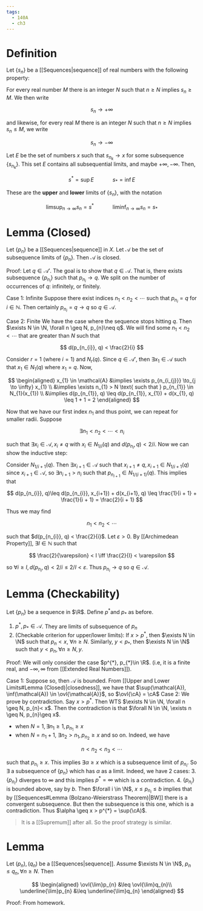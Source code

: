 ```yaml
---
tags:
  - 140A
  - ch3
---
```

# Definition 
Let $\{s_{n}\}$ be a [[Sequences|sequence]] of real numbers with the following property: 

For every real number $M$ there is an integer $N$ such that $n \geq N$ implies $s_{n}\geq M$. We then write

$$
s_{n} \to +\infty
$$

and likewise, for every real $M$ there is an integer $N$ such that $n \geq N$ implies $s_{n}\leq M$, we write

$$
s_{n}\to - \infty
$$

Let $E$ be the set of numbers $x$ such that $s_{n_{k}} \to x$ for some subsequence $\{s_{n_{k}}\}$. This set $E$ contains all subsequential limits, and maybe $+\infty, - \infty$. Then, 

$$
s^{*}= \sup E \quad\quad\quad s_{*}= \inf E
$$

These are the **upper** and **lower** limits of $\{s_{n}\}$, with the notation 

$$
\limsup_{n \to\infty} s_{n} = s^{*} \quad\quad\quad \liminf_{n\to \infty} s_{n} = s_{*}
$$

# Lemma (Closed)
Let $\{p_{n}\}$ be a [[Sequences|sequence]] in $X$. Let $\mathcal{A}$ be the set of subsequence limits of $\{p_{n}\}$. Then $\mathcal{A}$ is closed. 

Proof:
Let $q \in \mathcal{A}'$. The goal is to show that $q \in \mathcal{A}$. That is, there exists subsequence $\{p_{n_{i}}\}$ such that $p_{n_{i}} \to q$. We split on the number of occurrences of $q$: infinitely, or finitely. 

Case 1: Infinite
Suppose there exist indices $n_{1}< n_{2}< \cdots$ such that $p_{n_{i}} = q$ for $i \in \mathbb{N}$. Then certainly $p_{n_{i}} = q \to q$ so $q \in \mathcal{A}$. 

Case 2: Finite
We have the case where the sequence stops hitting $q$. Then $\exists N \in \N, \forall n \geq N, p_{n}\neq q$. We will find some $n_{1}< n_{2}< \cdots$ that are greater than $N$ such that 

$$
d(p_{n_{i}}, q) < \frac{2}{i}
$$

Consider $r = 1$ (where $i = 1$) and $N_{r}(q)$. Since $q \in \mathcal{A}'$, then $\exists x_{1}\in \mathcal{A}$ such that $x_{1}\in N_{1}(q)$ where $x_{1} = q$. Now, 

$$
\begin{aligned}
x_{1} \in \mathcal{A} 
&\implies \exists p_{n_{i_{j}}} \to_{j \to \infty} x_{1} \\
&\implies \exists n_{1} > N \text{ such that } p_{n_{1}} \in N_{1}(x_{1}) \\
&\implies d(p_{n_{1}}, q) \leq d(p_{n_{1}}, x_{1}) + d(x_{1}, q) \leq 1 + 1 = 2
\end{aligned}
$$

Now that we have our first index $n_{1}$ and thus point, we can repeat for smaller radii. Suppose 

$$
\exists n_{1}< n_{2} < \cdots < n_{i}
$$

such that $\exists x_{i}\in \mathcal{A}, x_{i} \neq q$ with $x_{i}\in N_{1/i}(q)$ and $d(p_{n_{i}}, q) < 2/i$. Now we can show the inductive step:

Consider $N_{1/{i + 1}}(q)$. Then $\exists x_{i+1} \in \mathcal{A}$ such that $x_{i+1}\neq q, x_{i+1} \in N_{1/{i+1}}(q)$ since $x_{i+1}\in \mathcal{A}$, so $\exists n_{i+1} > n_{i}$ such that $p_{n_{i+1}} \in N_{1/(i+1)}(q)$. This implies that 

$$
d(p_{n_{i}}, q)\leq d(p_{n_{i}}, x_{i+1}) + d(x_{i+1}, q) \leq \frac{1}{i + 1} + \frac{1}{i + 1} = \frac{2}{i + 1}
$$

Thus we may find 

$$
n_{1}< n_{2} < \cdots
$$

such that $d(p_{n_{i}}, q) < \frac{2}{i}$. Let $\varepsilon > 0$. By [[Archimedean Property]], $\exists I \in \mathbb{N}$ such that 

$$
\frac{2}{\varepsilon} < I \iff \frac{2}{I} < \varepsilon
$$

so $\forall i \geq I, d(p_{n_{i}}, q) < 2/i \leq 2/I < \varepsilon$. Thus $p_{n_{i}} \to q$ so $q \in \mathcal{A}$. 

# Lemma (Checkability)
Let $\{p_{n}\}$ be a sequence in $\R$. Define $p^*$and $p_*$ as before. 
1. $p^{*}, p_{*} \in \mathcal{A}$. They are limits of subsequence of $p_{n}$
2. (Checkable criterion for upper/lower limits): If $x > p^{*}$, then $\exists N \in \N$ such that $p_{n}< x$, $\forall n \geq N$. Similarly, $y < p_{*}$, then $\exists N \in \N$ such that $y < p_{n},\forall n \geq N, y$. 

Proof:
We will only consider the case $p^{*}, p_{*}\in \R$. (i.e, it is a finite real, and $-\infty, \infty$ from [[Extended Real Numbers]]).

Case 1:
Suppose so, then $\mathcal{A}$ is bounded. From [[Upper and Lower Limits#Lemma (Closed)|closedness]], we have that $\sup(\mathcal{A}), \inf(\mathcal{A}) \in \ovl{\mathcal{A}}$, so $\ovl{\cA} = \cA$ 
Case 2:
We prove by contradiction. Say $x > p^{*}$. Then WTS $\exists N \in \N, \forall n \geq N, p_{n}< x$. Then the contradiction is that $\forall N \in \N, \exists n \geq N, p_{n}\geq x$. 
- when $N = 1, \exists n_{1} \geq 1, p_{n_{1}}\geq x$
- when $N = n_{1} + 1$, $\exists n_{2}> n_{1}, p_{n_{2}} \geq x$ and so on.
Indeed, we have

$$
n < n_{2} < n_{3} < \cdots
$$

such that $p_{n_{i}} \geq x$. This implies $\exists \alpha \geq x$ which is a subsequence limit of $p_{n_{i}}$. So $\exists$ a subsequence of $\{p_{n}\}$ which has $\alpha$ as a limit. Indeed, we have 2 cases:
3. $\{p_{n_{i}}\}$ diverges to $\infty$ and this implies $p^{*}= \infty$ which is a contradiction.
4. $\{p_{n_{i}}\}$ is bounded above, say by $b$. Then $\forall i \in \N$, $x \leq p_{n_{i}} \leq b$ implies that by [[Sequences#Lemma (Bolzano-Weierstrass Theorem)|BW]] there is a convergent subsequence. But then the subsequence is this one, which is a contradiction.
Thus $\alpha \geq x > p^{*} = \sup(\cA)$. 
> It is a [[Supremum]] after all. So the proof strategy is similar.

# Lemma 
Let $(p_{n}), (q_{n})$ be a [[Sequences|sequence]]. Assume $\exists N \in \N$, $p_{n} \leq q_{n}, \forall n \geq N$. Then 

$$
\begin{aligned}
\ovl{\lim}p_{n} &\leq \ovl{\lim}q_{n}\\
\underline{\lim}p_{n} &\leq \underline{\lim}q_{n} 
\end{aligned}
$$

Proof: From homework. 

